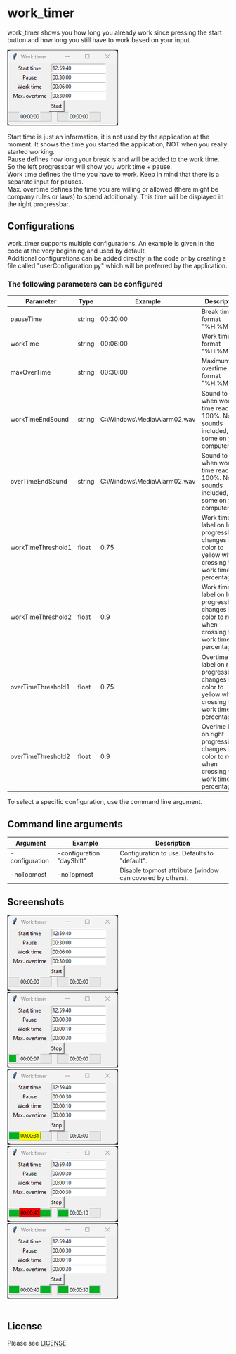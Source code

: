 # work_timer
work_timer shows you how long you already work since pressing the start button and how long you still have to work based on your input.

!["default GUI"](manual_files/work_timer_default.png)

Start time is just an information, it is not used by the application at the moment. It shows the time you started the application, NOT when you really started working.<br>
Pause defines how long your break is and will be added to the work time. So the left progressbar will show you work time + pause.<br>
Work time defines the time you have to work. Keep in mind that there is a separate input for pauses.<br>
Max. overtime defines the time you are willing or allowed (there might be company rules or laws) to spend additionally. This time will be displayed in the right progressbar.
## Configurations
work_timer supports multiple configurations. An example is given in the code at the very beginning and used by default.<br>
Additional configurations can be added directly in the code or by creating a file called "userConfiguration.py" which will be preferred by the application.<br>
### The following parameters can be configured
Parameter|Type|Example|Description
|--|--|--|--|
pauseTime|string|00:30:00|Break time in format "%H:%M:%S"
workTime|string|00:06:00|Work time in format "%H:%M:%S"
maxOverTime|string|00:30:00|Maximum overtime in format "%H:%M:%S"
workTimeEndSound|string|C:\\Windows\\Media\\Alarm02.wav|Sound to play when work time reaches 100%. No sounds included, find some on your computer.
overTimeEndSound|string|C:\\Windows\\Media\\Alarm02.wav|Sound to play when work time reaches 100%. No sounds included, find some on your computer.
workTimeThreshold1|float|0.75|Work time label on left progressbar changes its color to yellow when crossing this work time percentage.
workTimeThreshold2|float|0.9|Work time label on left progressbar changes its color to red when crossing this work time percentage.
overTimeThreshold1|float|0.75|Overtime label on right progressbar changes its color to yellow when crossing this work time percentage.
overTimeThreshold2|float|0.9|Overime label on right progressbar changes its color to red when crossing this work time percentage.

To select a specific configuration, use the command line argument.
## Command line arguments
Argument|Example|Description
|--|--|--|
-configuration|-configuration "dayShift"|Configuration to use. Defaults to "default".
-noTopmost|-noTopmost|Disable topmost attribute (window can covered by others).
## Screenshots
!["default GUI"](manual_files/work_timer_default.png)
!["work time running"](manual_files/work_timer_running.png)
!["work time crossed threshold 1"](manual_files/work_timer_threshold1.png)
!["worktime crossed threshold 2"](manual_files/work_timer_threshold2.png)
!["default GUI at end"](manual_files/work_timer_end.png)
<br><br>
## License
Please see [LICENSE](LICENSE).